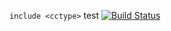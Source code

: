 `include <cctype>` test
[![Build Status](https://travis-ci.org/travis-ci-tester/travis-test-clang-ctype.png?branch=master)](https://travis-ci.org/travis-ci-tester/travis-test-clang-ctype)
